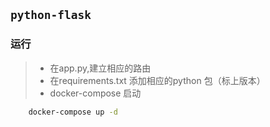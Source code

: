 ## `python-flask`



### 运行

> - 在app.py,建立相应的路由
> - 在requirements.txt 添加相应的python 包（标上版本）
> - docker-compose 启动

```bash
    docker-compose up -d
```
